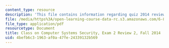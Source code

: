 ```yaml
---
content_type: resource
description: 'This file contains information regarding quiz 2014 review. '
file: /media/https%3A/open-learning-course-data-rc.s3.amazonaws.com/6-858-computer-systems-security-fall-2014/4befb6c31963af0a47fe24339132b569_MIT6_858F14_q14_2_review2.pdf
file_type: application/pdf
resourcetype: Document
title: Class on Computer Systems Security, Exam 2 Review 2, Fall 2014
uid: 4befb6c3-1963-af0a-47fe-24339132b569
---
```

